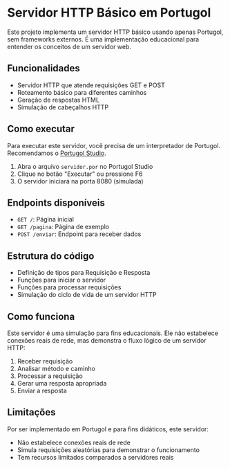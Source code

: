# Servidor HTTP Básico em Portugol

Este projeto implementa um servidor HTTP básico usando apenas Portugol, sem frameworks externos. É uma implementação educacional para entender os conceitos de um servidor web.

## Funcionalidades

- Servidor HTTP que atende requisições GET e POST
- Roteamento básico para diferentes caminhos
- Geração de respostas HTML
- Simulação de cabeçalhos HTTP

## Como executar

Para executar este servidor, você precisa de um interpretador de Portugol. Recomendamos o [Portugol Studio](http://lite.acad.univali.br/portugol/).

1. Abra o arquivo `servidor.por` no Portugol Studio
2. Clique no botão "Executar" ou pressione F6
3. O servidor iniciará na porta 8080 (simulada)

## Endpoints disponíveis

- `GET /`: Página inicial
- `GET /pagina`: Página de exemplo
- `POST /enviar`: Endpoint para receber dados

## Estrutura do código

- Definição de tipos para Requisição e Resposta
- Funções para iniciar o servidor
- Funções para processar requisições
- Simulação do ciclo de vida de um servidor HTTP

## Como funciona

Este servidor é uma simulação para fins educacionais. Ele não estabelece conexões reais de rede, mas demonstra o fluxo lógico de um servidor HTTP:

1. Receber requisição
2. Analisar método e caminho
3. Processar a requisição
4. Gerar uma resposta apropriada
5. Enviar a resposta

## Limitações

Por ser implementado em Portugol e para fins didáticos, este servidor:
- Não estabelece conexões reais de rede
- Simula requisições aleatórias para demonstrar o funcionamento
- Tem recursos limitados comparados a servidores reais 